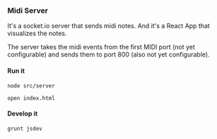 ### Midi Server

It's a socket.io server that sends midi notes. And it's a React App that
visualizes the notes. 

The server takes the midi events from the first MIDI port (not yet configurable)
and sends them to port 800 (also not yet configurable). 

#### Run it
`node src/server`

`open index.html`

#### Develop it
`grunt jsdev`
